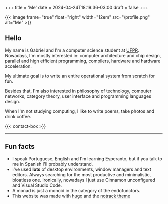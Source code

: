 +++
title = 'Me'
date = 2024-04-24T18:19:36-03:00
draft = false
+++

{{< image frame="true" float="right" width="12em" src="/profile.png" alt="Me" >}}

## Hello

My name is Gabriel and I'm a computer science student at
[UFPR](https://web.inf.ufpr.br/dinf/). Nowadays, I'm mostly interested in:
computer architecture and chip design, parallel and high efficient programming,
compilers, hardware and hardware acceleration.

My ultimate goal is to write an entire operational system from scratch for fun.

Besides that, I'm also interested in philosophy of technology, computer
networks, category theory, user interface and programming languages design.

When I'm not studying computing, I like to write poems, take photos and drink
coffee.

{{< contact-box >}}

---

## Fun facts

- I speak Portuguese, English and I'm learning Esperanto, but if you talk to me
  in Spanish I'll probably understand.
- I've used **lots** of desktop environments, window managers and text editors.
  Always searching for the most productive and minimalistic, bloatless one.
  Ironically, nowadays I just use Cinnamon unconfigured and Visual Studio
  Code.
- A monad is just a monoid in the category of the endofunctors.
- This website was made with [hugo](https://gohugo.io) and the
  [notrack theme](https://github.com/gevhaz/hugo-theme-notrack)
